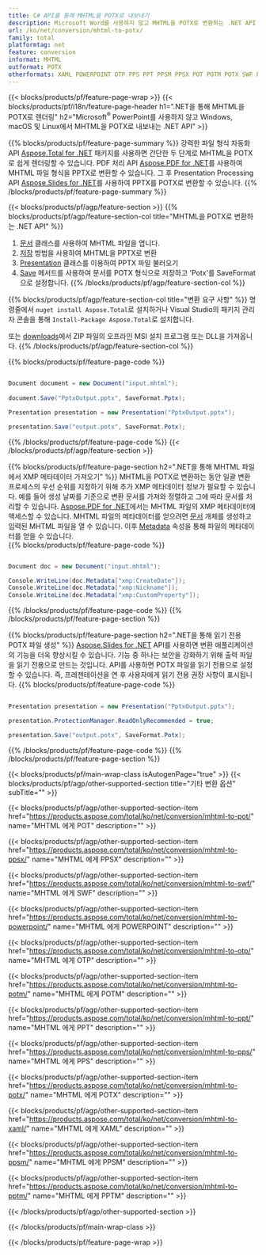 ```yaml
---
title: C# API를 통해 MHTML을 POTX로 내보내기
description: Microsoft Word를 사용하지 않고 MHTML을 POTX로 변환하는 .NET API
url: /ko/net/conversion/mhtml-to-potx/
family: total
platformtag: net
feature: conversion
informat: MHTML
outformat: POTX
otherformats: XAML POWERPOINT OTP PPS PPT PPSM PPSX POT POTM POTX SWF PPTM
---
```

{{< blocks/products/pf/feature-page-wrap >}}
{{< blocks/products/pf/i18n/feature-page-header h1=".NET을 통해 MHTML을 POTX로 렌더링" h2="Microsoft<sup>&reg;</sup> PowerPoint를 사용하지 않고 Windows, macOS 및 Linux에서 MHTML을 POTX로 내보내는 .NET API" >}}

{{% blocks/products/pf/feature-page-summary %}}
강력한 파일 형식 자동화 API [Aspose.Total for .NET](https://products.aspose.com/total/net/) 패키지를 사용하면 간단한 두 단계로 MHTML을 POTX로 쉽게 렌더링할 수 있습니다. PDF 처리 API [Aspose.PDF for .NET](https://products.aspose.com/pdf/net/)를 사용하여 MHTML 파일 형식을 PPTX로 변환할 수 있습니다. 그 후 Presentation Processing API [Aspose.Slides for .NET](https://products.aspose.com/slides/net/)를 사용하여 PPTX를 POTX로 변환할 수 있습니다.
{{% /blocks/products/pf/feature-page-summary  %}}

{{< blocks/products/pf/agp/feature-section >}}
{{% blocks/products/pf/agp/feature-section-col title="MHTML을 POTX로 변환하는 .NET API" %}}
1. [문서](https://apireference.aspose.com/pdf/net/aspose.pdf/document) 클래스를 사용하여 MHTML 파일을 엽니다.
2. [저장](https://apireference.aspose.com/pdf/net/aspose.pdf.document/save/methods/5) 방법을 사용하여 MHTML을 PPTX로 변환
3. [Presentation](https://apireference.aspose.com/slides/net/aspose.slides/presentation) 클래스를 이용하여 PPTX 파일 불러오기
4. [Save](https://apireference.aspose.com/slides/net/aspose.slides.presentation/save/methods/5) 메서드를 사용하여 문서를 POTX 형식으로 저장하고 'Potx'를 SaveFormat으로 설정합니다.
{{% /blocks/products/pf/agp/feature-section-col %}}

{{% blocks/products/pf/agp/feature-section-col title="변환 요구 사항" %}}
명령줄에서 ```nuget install Aspose.Total```로 설치하거나 Visual Studio의 패키지 관리자 콘솔을 통해 ```Install-Package Aspose.Total```로 설치합니다.

또는 [downloads](https://downloads.aspose.com/total/net)에서 ZIP 파일의 오프라인 MSI 설치 프로그램 또는 DLL을 가져옵니다.
{{% /blocks/products/pf/agp/feature-section-col %}}

{{% blocks/products/pf/feature-page-code %}}

```cs

Document document = new Document("input.mhtml");
 
document.Save("PptxOutput.pptx", SaveFormat.Pptx); 

Presentation presentation = new Presentation("PptxOutput.pptx");

presentation.Save("output.potx", SaveFormat.Potx);   
```
{{% /blocks/products/pf/feature-page-code %}}
{{< /blocks/products/pf/agp/feature-section >}}

{{% blocks/products/pf/feature-page-section  h2=".NET을 통해 MHTML 파일에서 XMP 메타데이터 가져오기" %}}
MHTML을 POTX로 변환하는 동안 일괄 변환 프로세스의 우선 순위를 지정하기 위해 추가 XMP 메타데이터 정보가 필요할 수 있습니다. 예를 들어 생성 날짜를 기준으로 변환 문서를 가져와 정렬하고 그에 따라 문서를 처리할 수 있습니다. [Aspose.PDF for .NET](https://products.aspose.com/pdf/net/)에서는 MHTML 파일의 XMP 메타데이터에 액세스할 수 있습니다. MHTML 파일의 메타데이터를 얻으려면 [문서](https://apireference.aspose.com/pdf/net/aspose.pdf/document) 개체를 생성하고 입력된 MHTML 파일을 열 수 있습니다. 이후 [Metadata](https://apireference.aspose.com/pdf/net/aspose.pdf/document/properties/metadata) 속성을 통해 파일의 메타데이터를 얻을 수 있습니다.  
{{% blocks/products/pf/feature-page-code %}}

```cs

Document doc = new Document("input.mhtml");

Console.WriteLine(doc.Metadata["xmp:CreateDate"]);
Console.WriteLine(doc.Metadata["xmp:Nickname"]);
Console.WriteLine(doc.Metadata["xmp:CustomProperty"]);
```
{{% /blocks/products/pf/feature-page-code  %}}
{{% /blocks/products/pf/feature-page-section %}}

{{% blocks/products/pf/feature-page-section  h2=".NET을 통해 읽기 전용 POTX 파일 생성" %}}
[Aspose.Slides for .NET](https://products.aspose.com/slides/net/) API를 사용하면 변환 애플리케이션의 기능을 더욱 향상시킬 수 있습니다. 기능 중 하나는 보안을 강화하기 위해 출력 파일을 읽기 전용으로 만드는 것입니다. API를 사용하면 POTX 파일을 읽기 전용으로 설정할 수 있습니다. 즉, 프레젠테이션을 연 후 사용자에게 읽기 전용 권장 사항이 표시됩니다. 
{{% blocks/products/pf/feature-page-code %}}

```cs

Presentation presentation = new Presentation("PptxOutput.pptx");

presentation.ProtectionManager.ReadOnlyRecommended = true;

presentation.Save("output.potx", SaveFormat.Potx);     
```
{{% /blocks/products/pf/feature-page-code  %}}
{{% /blocks/products/pf/feature-page-section %}}

{{< blocks/products/pf/main-wrap-class isAutogenPage="true" >}}
{{< blocks/products/pf/agp/other-supported-section title="기타 변환 옵션" subTitle="" >}}

{{< blocks/products/pf/agp/other-supported-section-item href="https://products.aspose.com/total/ko/net/conversion/mhtml-to-pot/" name="MHTML 에게 POT" description="" >}}

{{< blocks/products/pf/agp/other-supported-section-item href="https://products.aspose.com/total/ko/net/conversion/mhtml-to-ppsx/" name="MHTML 에게 PPSX" description="" >}}

{{< blocks/products/pf/agp/other-supported-section-item href="https://products.aspose.com/total/ko/net/conversion/mhtml-to-swf/" name="MHTML 에게 SWF" description="" >}}

{{< blocks/products/pf/agp/other-supported-section-item href="https://products.aspose.com/total/ko/net/conversion/mhtml-to-powerpoint/" name="MHTML 에게 POWERPOINT" description="" >}}

{{< blocks/products/pf/agp/other-supported-section-item href="https://products.aspose.com/total/ko/net/conversion/mhtml-to-otp/" name="MHTML 에게 OTP" description="" >}}

{{< blocks/products/pf/agp/other-supported-section-item href="https://products.aspose.com/total/ko/net/conversion/mhtml-to-potm/" name="MHTML 에게 POTM" description="" >}}

{{< blocks/products/pf/agp/other-supported-section-item href="https://products.aspose.com/total/ko/net/conversion/mhtml-to-ppt/" name="MHTML 에게 PPT" description="" >}}

{{< blocks/products/pf/agp/other-supported-section-item href="https://products.aspose.com/total/ko/net/conversion/mhtml-to-pps/" name="MHTML 에게 PPS" description="" >}}

{{< blocks/products/pf/agp/other-supported-section-item href="https://products.aspose.com/total/ko/net/conversion/mhtml-to-potx/" name="MHTML 에게 POTX" description="" >}}

{{< blocks/products/pf/agp/other-supported-section-item href="https://products.aspose.com/total/ko/net/conversion/mhtml-to-xaml/" name="MHTML 에게 XAML" description="" >}}

{{< blocks/products/pf/agp/other-supported-section-item href="https://products.aspose.com/total/ko/net/conversion/mhtml-to-ppsm/" name="MHTML 에게 PPSM" description="" >}}

{{< blocks/products/pf/agp/other-supported-section-item href="https://products.aspose.com/total/ko/net/conversion/mhtml-to-pptm/" name="MHTML 에게 PPTM" description="" >}}



{{< /blocks/products/pf/agp/other-supported-section >}}

{{< /blocks/products/pf/main-wrap-class >}}

{{< /blocks/products/pf/feature-page-wrap >}}